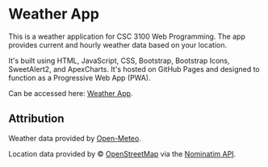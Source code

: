 # Weather App

This is a weather application for CSC 3100 Web Programming. The app provides current and hourly weather data based on your location.

It's built using HTML, JavaScript, CSS, Bootstrap, Bootstrap Icons, SweetAlert2, and ApexCharts. It's hosted on GitHub Pages and designed to function as a Progressive Web App (PWA).

Can be accessed here: [Weather App](https://eglong.github.io/weather-app/).

## Attribution

Weather data provided by [Open-Meteo](https://open-meteo.com/).

Location data provided by © [OpenStreetMap](https://openstreetmap.org/copyright/) via the [Nominatim API](https://nominatim.org/).
